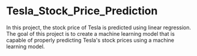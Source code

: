 # Tesla_Stock_Price_Prediction
In this project, the stock price of Tesla is predicted using linear regression.
The goal of this project is to create a machine learning model that is capable of properly predicting Tesla's stock prices using a machine learning model.

